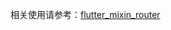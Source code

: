 <!-- 
简化 [flutter_mixin_router](https://pub.dev/packages/flutter_mixin_router) 使用，生成模式化代码
-->

相关使用请参考：[flutter_mixin_router](https://pub.dev/packages/flutter_mixin_router)

